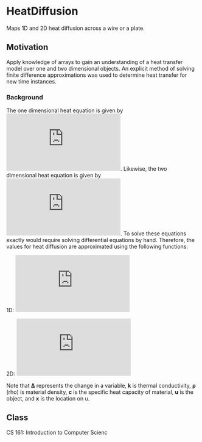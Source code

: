 # HeatDiffusion
Maps 1D and 2D heat diffusion across a wire or a plate.

## Motivation
Apply knowledge of arrays to gain an understanding of a heat transfer model over one and two dimensional objects. 
An explicit method of solving finite difference approximations was used to determine heat transfer for new time instances.

### Background
The one dimensional heat equation is given by
![equation](https://latex.codecogs.com/gif.latex?k%5Cfrac%7B%5Cdelta%5E2u%7D%7B%5Cdelta%20x%5E2%7D%20%3D%20c%5Crho%5Cfrac%7B%5Cdelta%20u%7D%7B%5Cdelta%20t%7D).
Likewise, the two dimensional heat equation is given by
![equation](https://latex.codecogs.com/gif.latex?k%5Cbigg%28%5Cfrac%7B%5Cdelta%5E2u%7D%7B%5Cdelta%20x%5E2%7D%20&plus;%20%5Cfrac%7B%5Cdelta%5E2u%7D%7B%5Cdelta%20y%5E2%7D%5Cbigg%29%20%3D%20c%5Crho%5Cfrac%7B%5Cdelta%20u%7D%7B%5Cdelta%20t%7D).
To solve these equations exactly would require solving differential equations by hand.
Therefore, the values for heat diffusion are approximated using the following functions:

1D: 
![equation](https://latex.codecogs.com/gif.latex?k%5Cfrac%7Bu%5Et_%7Bx%20&plus;%201%7D%20-%202u%5Et_x%20&plus;%20u%5Et_%7Bx%20-%201%7D%7D%7B%5CDelta%20x%5E2%7D%20%3D%20c%5Crho%5Cfrac%7Bu_x%5E%7Bt%20&plus;%20%5CDelta%20t%7D%20-%20u%5Et_x%7D%7B%5CDelta%20t%7D)

2D:
![equation](https://latex.codecogs.com/gif.latex?k%5Cbigg%28%5Cfrac%7Bu%5Et_%7Bi%20&plus;%201%2Cj%7D%20-%202u%5Et_%7Bi%2Cj%7D%20&plus;%20u%5Et_%7Bi%20-%201%2Cj%7D%7D%7B%5CDelta%20x%5E2%7D%20&plus;%20%5Cfrac%7Bu%5Et_%7Bi%2Cj%20&plus;%201%7D%20-%202u%5Et_%7Bi%2Cj%7D%20&plus;%20u%5Et_%7Bi%2C%20j-1%7D%7D%7B%5CDelta%20y%5E2%7D%5Cbigg%29%3D%20c%5Crho%5Cfrac%7Bu_%7Bi%2Cj%7D%5E%7Bt%20&plus;%20%5CDelta%20t%7D%20-%20u%5Et_%7Bi%2Cj%7D%7D%7B%5CDelta%20t%7D)

Note that **Δ** represents the change in a variable, **k** is thermal conductivity, **ρ** (rho) is material density, 
**c** is the specific heat capacity of material, **u** is the object, and **x** is the location on u.

## Class
CS 161: Introduction to Computer Scienc
